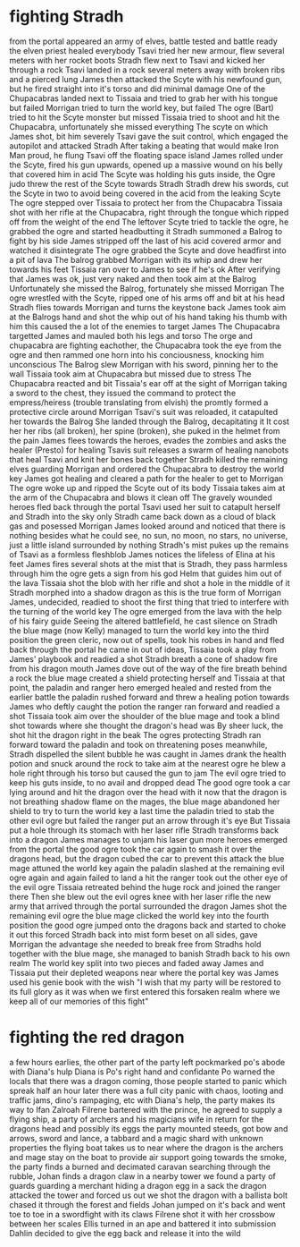 # fighting Stradh

from the portal appeared an army of elves, battle tested and battle ready
the elven priest healed everybody
Tsavi tried her new armour, flew several meters with her rocket boots
Stradh flew next to Tsavi and kicked her through a rock
Tsavi landed in a rock several meters away with broken ribs and a pierced lung
James then attacked the Scyte with his newfound gun, but he fired straight into it's torso and did minimal damage
One of the Chupacabras landed next to Tissaia and tried to grab her with his tongue but failed
Morrigan tried to turn the world key, but failed
The ogre (Bart) tried to hit the Scyte monster but missed
Tissaia tried to shoot and hit the Chupacabra, unfortunately she missed everything
The scyte on which James shot, bit him severely
Tsavi gave the suit control, which engaged the autopilot and attacked Stradh
After taking a beating that would make Iron Man proud, he flung Tsavi off the floating space island
James rolled under the Scyte, fired his gun upwards, opened up a massive wound on his belly that covered him in acid
The Scyte was holding his guts inside, the Ogre judo threw the rest of the Scyte towards Stradh
Stradh drew his swords, cut the Scyte in two to avoid being covered in the acid from the leaking Scyte
The ogre stepped over Tissaia to protect her from the Chupacabra
Tissaia shot with her rifle at the Chupacabra, right through the tongue which ripped off from the weight of the end
The leftover Scyte tried to tackle the ogre, he grabbed the ogre and started headbutting it
Stradh summoned a Balrog to fight by his side
James stripped off the last of his acid covered armor and watched it disintegrate
The ogre grabbed the Scyte and dove headfirst into a pit of lava
The balrog grabbed Morrigan with its whip and drew her towards his feet
Tissaia ran over to James to see if he's ok
After verifying that James was ok, just very naked and then took aim at the Balrog
Unfortunately she missed the Balrog, fortunately she missed Morrigan
The ogre wrestled with the Scyte, ripped one of his arms off and bit at his head
Stradh flies towards Morrigan and turns the keystone back
James took aim at the Balrogs hand and shot the whip out of his hand taking his thumb with him
this caused the a lot of the enemies to target James
The Chupacabra targetted James and mauled both his legs and torso
The orge and chupacabra are fighting eachother, the Chupacabra took the eye from the ogre and then rammed one horn into his conciousness, knocking him unconscious
The Balrog slew Morrigan with his sword, pinning her to the wall
Tissaia took aim at Chupacabra but missed due to stress
The Chupacabra reacted and bit Tissaia's ear off
at the sight of Morrigan taking a sword to the chest, they issued the command to protect the empress/heiress (trouble translating from elvish)
the promtly formed a protective circle around Morrigan
Tsavi's suit was reloaded, it catapulted her towards the Balrog
She landed through the Balrog, decapitating it
It cost her her ribs (all broken), her spine (broken), she puked in the helmet from the pain
James flees towards the heroes, evades the zombies and asks the healer (Presto) for healing
Tsavis suit releases a swarm of healing nanobots that heal Tsavi and knit her bones back together
Stradh killed the remaining elves guarding Morrigan and ordered the Chupacabra to destroy the world key
James got healing and cleared a path for the healer to get to Morrigan
The ogre woke up and ripped the Scyte out of its body
Tissaia takes aim at the arm of the Chupacabra and blows it clean off
The gravely wounded heroes fled back through the portal
Tsavi used her suit to catapult herself and Stradh into the sky
only Stradh came back down as a cloud of black gas and posessed Morrigan
James looked around and noticed that there is nothing besides what he could see, no sun, no moon, no stars, no universe, just a little island surrounded by nothing
Stradh's mist pukes up the remains of Tsavi as a formless fleshblob
James notices the lifeless of Elina at his feet
James fires several shots at the mist that is Stradh, they pass harmless through him
the ogre gets a sign from his god Helm that guides him out of the lava
Tissaia shot the blob with her rifle and shot a hole in the middle of it
Stradh morphed into a shadow dragon as this is the true form of Morrigan
James, undecided, readied to shoot the first thing that tried to interfere with the turning of the world key
The ogre emerged from the lava with the help of his fairy guide
Seeing the altered battlefield, he cast silence on Stradh
the blue mage (now Kelly) managed to turn the world key into the third position
the green cleric, now out of spells, took his robes in hand and fled back through the portal he came in
out of ideas, Tissaia took a play from James' playbook and readied a shot
Stradh breath a cone of shadow fire from his dragon mouth
James dove out of the way of the fire breath behind a rock
the blue mage created a shield protecting herself and Tissaia
at that point, the paladin and ranger hero emerged healed and rested from the earlier battle
the paladin rushed forward and threw a healing potion towards James who deftly caught the potion
the ranger ran forward and readied a shot
Tissaia took aim over the shoulder of the blue mage and took a blind shot towards where she thought the dragon's head was
By sheer luck, the shot hit the dragon right in the beak
The ogres protecting Stradh ran forward toward the paladin and took on threatening poses
meanwhile, Stradh dispelled the silent bubble he was caught in
James drank the health potion and snuck around the rock to take aim at the nearest ogre
he blew a hole right through his torso but caused the gun to jam
The evil ogre tried to keep his guts inside, to no avail and dropped dead
The good ogre took a car lying around and hit the dragon over the head with it
now that the dragon is not breathing shadow flame on the mages, the blue mage abandoned her shield to try to turn the world key a last time
the paladin tried to stab the other evil ogre but failed
the ranger put an arrow through it's eye
But Tissaia put a hole through its stomach with her laser rifle
Stradh transforms back into a dragon
James manages to unjam his laser gun
more heroes emerged from the portal
the good ogre took the car again to smash it over the dragons head, but the dragon cubed the car to prevent this attack
the blue mage attuned the world key again
the paladin slashed at the remaining evil ogre again and again failed to land a hit
the ranger took out the other eye of the evil ogre
Tissaia retreated behind the huge rock and joined the ranger there
Then she blew out the evil ogres knee with her laser rifle
the new army that arrived through the portal surrounded the dragon
James shot the remaining evil ogre
the blue mage clicked the world key into the fourth position
the good ogre jumped onto the dragons back and started to choke it out
this forced Stradh back into mist form
beset on all sides, gave Morrigan the advantage she needed to break free from Stradhs hold
together with the blue mage, she managed to banish Stradh back to his own realm
The world key split into two pieces and faded away
James and Tissaia put their depleted weapons near where the portal key was
James used his genie book with the wish "I wish that my party will be restored to its full glory as it was when we first entered this forsaken realm where we keep all of our memories of this fight"

# fighting the red dragon
a few hours earlies, the other part of the party left pockmarked po's abode with Diana's hulp
Diana is Po's right hand and confidante
Po warned the locals that there was a dragon coming, those people started to panic which spreak
half an hour later there was a full city panic with chaos, looting and traffic jams, dino's rampaging, etc
with Diana's help, the party makes its way to Ifan Zalroah
Filrene bartered with the prince, he agreed to supply a flying ship, a party of archers and his magicians wife in return for the dragons head and possibly its eggs
the party mounted steeds, got bow and arrows, sword and lance, a tabbard and a magic shard with unknown properties
the flying boat takes us to near where the dragon is
the archers and mage stay on the boat to provide air support
going towards the smoke, the party finds a burned and decimated caravan
searching through the rubble, Johan finds a dragon claw
in a nearby tower we found a party of guards guarding a merchant hiding a dragon egg in a sack
the dragon attacked the tower and forced us out
we shot the dragon with a ballista bolt
chased it through the forest and fields
Johan jumped on it's back and went toe to toe in a swordfight with its claws
Filrene shot it with her crossbow between her scales
Ellis turned in an ape and battered it into submission
Dahlin decided to give the egg back and release it into the wild